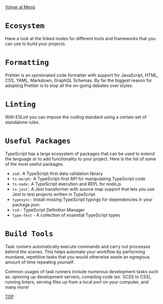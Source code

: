 [Volver al Menú](../root.md)

# `Ecosystem`

Have a look at the linked nodes for different tools and frameworks that you can use to build your projects.

# `Formatting`

Prettier is an opinionated code formatter with support for JavaScript, HTML, CSS, YAML, Markdown, GraphQL Schemas. By far the biggest reason for adopting Prettier is to stop all the on-going debates over styles.

# `Linting`

With ESLint you can impose the coding standard using a certain set of standalone rules.

# `Useful Packages`

TypeScript has a large ecosystem of packages that can be used to extend the language or to add functionality to your project. Here is the list of some of the most useful packages.

- `zod:` A TypeScript-first data validation library
- `ts-morph:` A TypeScript-first API for manipulating TypeScript code
- `ts-node:` A TypeScript execution and REPL for node.js
- `ts-jest:` A Jest transformer with source map support that lets you use Jest to test projects written in TypeScript.
- `typesync:` Install missing TypeScript typings for dependencies in your package.json.
- `tsd` - TypeScript Definition Manager
- `type-fest` - A collection of essential TypeScript types

# `Build Tools`

Task runners automatically execute commands and carry out processes behind the scenes. This helps automate your workflow by performing mundane, repetitive tasks that you would otherwise waste an egregious amount of time repeating yourself.

Common usages of task runners include numerous development tasks such as: spinning up development servers, compiling code (ex. SCSS to CSS), running linters, serving files up from a local port on your computer, and many more!

[TOP](#ecosystem)